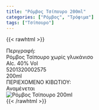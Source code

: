 ```yaml
---
title: "Ρόμβος Τσίπουρο 200ml"
categories: ["Ρόμβος", "Τρόφιμα"]
tags: ["Τσίπουρο"]
---
```

{{< rawhtml >}}

<div class="sload401"><div class="product"><div id="sistatika">Περιγραφή:</div><div class="alltext">Ρόμβος Τσίπουρο χωρίς γλυκάνισο<br>Alc. 40% Vol</div><div id="barcode"><div id="barimage1"></div><span id="bartext">5201320002575</span></div><div id="varos"><div id="varosimage1"></div><span id="varostext">200ml</span></div><div id="kivotio">ΠΕΡΙΕΧΟΜΕΝΟ ΚΙΒΩΤΙΟΥ:<br>Αναμένεται</div><div class="pimg"><img alt="Ρόμβος Τσίπουρο 200ml" title="Ρόμβος Τσίπουρο 200ml" src="/media/images/romvos-tsipouro-200ml.jpg"></div></div></div>
{{< /rawhtml >}}


